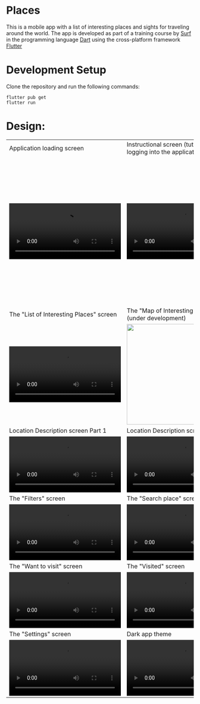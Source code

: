 # Places

This is a mobile app with a list of interesting places and sights for traveling around the world.
The app is developed as part of a training course by [Surf](https://education.surf.ru/) in the programming language [Dart](https://dart.dev/) using the cross-platform framework [Flutter](https://flutter.dev/)

# Development Setup
Clone the repository and run the following commands:
```
flutter pub get
flutter run
```
# Design:

<table>
  <tr> 
    <td>Application loading screen</td> 
    <td>Instructional screen (tutorial) when logging into the application</td>
  </tr>
  <tr height="400">
    <td><video src="https://user-images.githubusercontent.com/16900043/149887113-cacb7338-4eed-49c9-94ff-1669d5e16c1d.mp4"></video></td>
    <td><video src="https://user-images.githubusercontent.com/16900043/149888435-01db6dc6-0a6b-42ee-8b1a-c8d5cdd99607.mp4"></video></td>
  </tr>
  <tr> 
    <td>The "List of Interesting Places" screen</td> 
    <td>The "Map of Interesting Places" screen (under development)</td>
  </tr>
  <tr>
    <td><video src="https://user-images.githubusercontent.com/16900043/149889318-f6d3d2ce-18bc-42ec-a461-8a7a4d2cac79.mp4"></video></td>
    <td><img src="https://user-images.githubusercontent.com/16900043/149889510-f8292e6c-cf63-4053-b29c-b1af6e58a0a0.png" width=270></td>
  </tr>
  <tr> 
      <td>Location Description screen Part 1</td> 
      <td>Location Description screen Part 2</td>
  </tr>
  <tr>
    <td><video src="https://user-images.githubusercontent.com/16900043/149890070-487de209-63d9-43f4-a094-f389dcbe3da3.mp4"></video></td>
    <td><video src="https://user-images.githubusercontent.com/16900043/149890537-102024f9-0343-4a67-bde8-f1685c5c5934.mp4"></video></td>
  </tr>
  <tr> 
      <td>The "Filters" screen</td> 
      <td>The "Search place" screen</td>
  </tr>
  <tr>
    <td><video src="https://user-images.githubusercontent.com/16900043/149890996-5886fede-352e-40f6-8911-ae459e2ee030.mp4"></video></td>
    <td><video src="https://user-images.githubusercontent.com/16900043/149891194-c1703500-acfd-4a59-bd01-c083afa0125d.mp4"></video></td>
  </tr>
  <tr> 
      <td>The "Want to visit" screen</td> 
      <td>The "Visited" screen</td>
  </tr>
  <tr>
    <td><video src="https://user-images.githubusercontent.com/16900043/149891724-cfc2e764-4f23-41c7-8deb-e48c2b7ca8d8.mp4"></video></td>
    <td><video src="https://user-images.githubusercontent.com/16900043/149892405-3e000982-cd9b-46d6-82b2-015bbe87cb61.mp4"></video></td>
  </tr>
  <tr> 
      <td>The "Settings" screen</td> 
      <td>Dark app theme</td>
  </tr>
  <tr>
    <td><video src="https://user-images.githubusercontent.com/16900043/149892750-82add705-369c-4232-bbd1-4f12438a89cc.mp4"></video></td>
    <td><video src="https://user-images.githubusercontent.com/16900043/149893074-b7aad22a-2223-4985-b36e-8080945b7669.mp4"></video></td>
  </tr>
 </table>

































